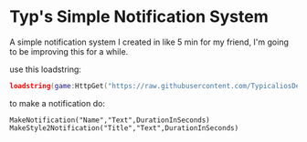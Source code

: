 # Typ's Simple Notification System
A simple notification system I created in like 5 min for my friend, I'm going to be improving this for a while.

use this loadstring:                       
```lua
loadstring(game:HttpGet("https://raw.githubusercontent.com/TypicaliosDev/My-Simple-Notification-Gui/main/Notification%20System.lua"))()
```
to make a notification do:                             
```
MakeNotification("Name","Text",DurationInSeconds)                                                                  
MakeStyle2Notification("Title","Text",DurationInSeconds)
```
